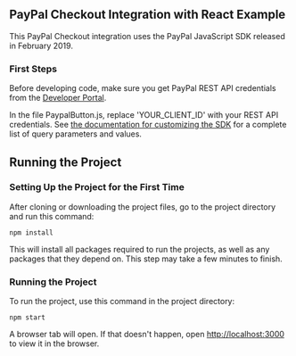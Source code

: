 ## PayPal Checkout Integration with React Example

This PayPal Checkout integration uses the PayPal JavaScript SDK released in February 2019.

### First Steps

Before developing code, make sure you get PayPal REST API credentials from the [Developer Portal](https://developer.paypal.com/).

In the file PaypalButton.js, replace 'YOUR_CLIENT_ID' with your REST API credentials. See [the documentation for customizing the SDK](https://developer.paypal.com/docs/checkout/reference/customize-sdk/) for a complete list of query parameters and values.

## Running the Project

### Setting Up the Project for the First Time

After cloning or downloading the project files, go to the project directory and run this command:

`npm install`

This will install all packages required to run the projects, as well as any packages that they depend on. This step may take a few minutes to finish.

### Running the Project

To run the project, use this command in the project directory:

`npm start`

A browser tab will open. If that doesn't happen, open [http://localhost:3000](http://localhost:3000) to view it in the browser.
